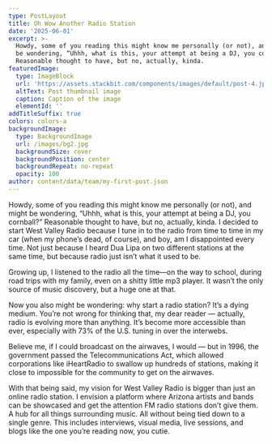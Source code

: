 ```yaml
---
type: PostLayout
title: Oh Wow Another Radio Station
date: '2025-06-01'
excerpt: >-
  Howdy, some of you reading this might know me personally (or not), and might
  be wondering, “Uhhh, what is this, your attempt at being a DJ, you cornball?”
  Reasonable thought to have, but no, actually, kinda. 
featuredImage:
  type: ImageBlock
  url: 'https://assets.stackbit.com/components/images/default/post-4.jpeg'
  altText: Post thumbnail image
  caption: Caption of the image
  elementId: ''
addTitleSuffix: true
colors: colors-a
backgroundImage:
  type: BackgroundImage
  url: /images/bg2.jpg
  backgroundSize: cover
  backgroundPosition: center
  backgroundRepeat: no-repeat
  opacity: 100
author: content/data/team/my-first-post.json
---
```

Howdy, some of you reading this might know me personally (or not), and might be wondering, “Uhhh, what is this, your attempt at being a DJ, you cornball?” Reasonable thought to have, but no, actually, kinda. I decided to start West Valley Radio because I tune in to the radio from time to time in my car (when my phone’s dead, of course), and boy, am I disappointed every time. Not just because I heard Dua Lipa on two different stations at the same time, but because radio just isn’t what it used to be.

Growing up, I listened to the radio all the time—on the way to school, during road trips with my family, even on a shitty little mp3 player. It wasn’t the only source of music discovery, but a huge one at that.

Now you also might be wondering: why start a radio station? It’s a dying medium. You’re not wrong for thinking that, my dear reader — actually, radio is evolving more than anything. It’s become more accessible than ever, especially with 73% of the U.S. tuning in over the interwebs.

Believe me, if I could broadcast on the airwaves, I would — but in 1996, the government passed the Telecommunications Act, which allowed corporations like iHeartRadio to swallow up hundreds of stations, making it close to impossible for the community to get on the airwaves.

With that being said, my vision for West Valley Radio is bigger than just an online radio station. I envision a platform where Arizona artists and bands can be showcased and get the attention FM radio stations don’t give them. A hub for all things surrounding music. All without being tied down to a single genre. This includes interviews, visual media, live sessions, and blogs like the one you’re reading now, you cutie.
